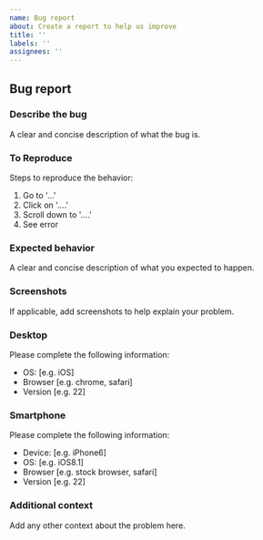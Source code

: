 ```yaml
---
name: Bug report
about: Create a report to help us improve
title: ''
labels: ''
assignees: ''
---
```


## Bug report

### Describe the bug

A clear and concise description of what the bug is.

### To Reproduce

Steps to reproduce the behavior:

1. Go to '...'
2. Click on '....'
3. Scroll down to '....'
4. See error

### Expected behavior

A clear and concise description of what you expected to happen.

### Screenshots

If applicable, add screenshots to help explain your problem.

### Desktop

Please complete the following information:

- OS: [e.g. iOS]
- Browser [e.g. chrome, safari]
- Version [e.g. 22]

### Smartphone

Please complete the following information:

- Device: [e.g. iPhone6]
- OS: [e.g. iOS8.1]
- Browser [e.g. stock browser, safari]
- Version [e.g. 22]

### Additional context

Add any other context about the problem here.
